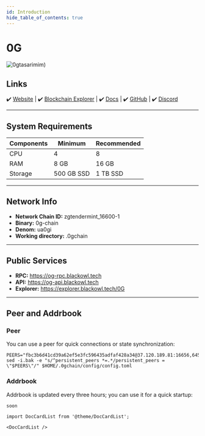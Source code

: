 ```yaml
---
id: Introduction
hide_table_of_contents: true
---
```


# 0G

![0gtasarimim)](https://github.com/blackowltr/blackowltr.github.io/assets/107190154/48243956-1bd1-431d-aba2-a9463825342c)

## Links
 ✔️ [Website](https://0g.ai/) |
 ✔️ [Blockchain Explorer](https://explorer.blackowl.tech/0G/staking) |
 ✔️ [Docs](https://docs.0g.ai/0g-doc) |
 ✔️ [GitHub](https://github.com/0glabs) |
 ✔️ [Discord](https://discord.gg/0glabs)

---

## **System Requirements**

| Components | Minimum      | **Recommended** |
|------------|--------------|-----------------|
| CPU        | 4            | 8               |
| RAM        | 8 GB         | 16 GB           |
| Storage    | 500 GB SSD   | 1 TB SSD      |

---

## **Network Info**

- **Network Chain ID:** zgtendermint_16600-1
- **Binary:** 0g-chain
- **Denom:** ua0gi
- **Working directory:** .0gchain

---

## **Public Services**

- **RPC:** https://og-rpc.blackowl.tech
- **API:** https://og-api.blackowl.tech
- **Explorer:** https://explorer.blackowl.tech/0G

---

## **Peer and Addrbook**

### Peer
You can use a peer for quick connections or state synchronization:

```shell
PEERS="fbc3b6d41cd39a62ef5e3fc596435adfaf428a34@37.120.189.81:16656,645531eb02b275a59cc3b1af99e541852849f695@84.247.139.25:16656,d00273ac6a2470cd4e48008d9af4d2521b134394@62.169.29.136:26656,f5a7d34355f6d89b7ece583131c6b1f79ac5485e@218.102.97.67:25856,a3e6c6214805c1c068882f1981855c7a9f5926ea@213.168.249.202:26656,da1f4985ce3df05fd085460485adefa93592a54c@172.232.33.25:26656,91f079ccd2e0edf42e0fa57183ac92c22c525658@14.245.25.144:14256,9d09d391b2cf706a597d03fe8bb6700fe5cac53d@65.108.198.183:18456,5a202fb905f20f96d8ff0726f0c0756d17cf23d8@43.248.98.100:26656,74775d65b6ab427c685efcaa8190912d3a60e562@123.19.45.21:12656,f2693dd86766b5bf8fd6ab87e2e970d564d20aff@54.193.250.204:26656,9d7564df34efa146a94c073e5bf3f5e11f947b75@155.133.22.230:26656,e179d05dc792d9b902be3baa7a31a07a92afbcf0@118.142.83.5:26656,c4b9c3a7f3651af729d73b150e714ee91e7585c1@14.176.200.133:26656,f64f0fb500c62bffa33d60450d30792ee4b5fbd0@167.86.119.168:26656,d4085fd93ab77576f2acdb25d2d817061db5afe6@62.169.19.156:26656,2b8ee12f4f94ebc337af94dbec07de6f029a24e6@94.16.31.161:26656,0f5022e4265184052a5468379687625a81fd255e@154.12.253.116:26656,3859828e1099214de14dae91d1f7decf2374eeb4@47.236.170.254:26656,23b0a0624699f85062ddebf910583f70a5b9e86b@14.167.152.116:14256,b8f8ed478f2794629fdb5cf0c01edaed80f00f84@168.119.64.172:26656,5d81d59e81356a33e6ccccaa3d419ff73244697e@107.173.18.103:26656,c4d619f6088cb0b24b4ab43a0510bf9251ab5d7f@54.241.167.190:26656,a83f5d07a8a64827851c9f1d0c21c900b9309608@188.166.181.110:26656,19943cbe46cdb9eb37cb06c0067ce63154eee6ea@213.199.52.155:26656,a6ff8a651dd0a0e66dbfb2174ccadcbbcf567b29@66.94.122.224:26656,f3c912cf5653e51ee94aaad0589a3d176d31a19d@157.90.0.102:31656,141dbd90d5c3411c9ba72ba03704ccdb70875b01@65.109.147.58:36656,cd529839591e13f5ed69e9a029c5d7d96de170fe@46.4.55.46:34656,a8d7c5a051c4649ba7e267c94e48a7c64a00f0eb@65.108.127.146:26656"
sed -i.bak -e "s/^persistent_peers *=.*/persistent_peers = \"$PEERS\"/" $HOME/.0gchain/config/config.toml
```

### Addrbook
Addrbook is updated every three hours; you can use it for a quick startup:

```shell
soon
```

```mdx-code-block
import DocCardList from '@theme/DocCardList';

<DocCardList />
```
